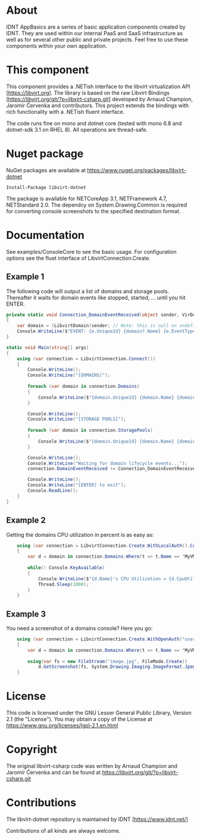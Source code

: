 # About

IDNT AppBasics are a series of basic application components created by IDNT. They
are used within our internal PaaS and SaaS infrastructure as well as for several
other public and private projects. Feel free to use these components within your
own application. 

# This component

This component provides a .NETish interface to the libvirt virtualization API [https://libvirt.org].
The library is based on the raw Libvirt Bindings [https://libvirt.org/git/?p=libvirt-csharp.git] developed
by Arnaud Champion, Jaromír Červenka and contributors. This project extends the bindings with rich 
functionality with a .NETish fluent interface.

The code runs fine on mono and dotnet core (tested with mono 6.8 and dotnet-sdk 3.1 on RHEL 8). All operations are thread-safe.

# Nuget package

NuGet packages are available at https://www.nuget.org/packages/libvirt-dotnet

```PS
Install-Package libvirt-dotnet
```

The package is available for NETCoreApp 3.1, NETFramework 4.7, NETStandard 2.0. The dependcy on System.Drawing.Common is required for converting console screenshots to the specified destination format.
 
# Documentation
 
See examples/ConsoleCore to see the basic usage. For configuration options see the fluet interface of LibvirtConnection.Create.

## Example 1

The following code will output a list of domains and storage pools. Thereafter it 
waits for domain events like stopped, started, ... until you hit ENTER.

```c#
private static void Connection_DomainEventReceived(object sender, VirDomainEventArgs e)
{
    var domain = (LibvirtDomain)sender; // Note: this is null on undefine event
    Console.WriteLine($"EVENT: {e.UniqueId} {domain?.Name} {e.EventType}");
}

static void Main(string[] args)
{
    using (var connection = LibvirtConnection.Connect())
    {
		Console.WriteLine();
		Console.WriteLine("[DOMAINS]");
		
		foreach (var domain in connection.Domains)
		{
			Console.WriteLine($"{domain.UniqueId} {domain.Name} {domain.State}");
		}

		Console.WriteLine();
		Console.WriteLine("[STORAGE POOLS]");
		
		foreach (var domain in connection.StoragePools)
		{
			Console.WriteLine($"{domain.UniqueId} {domain.Name} {domain.State}");
		}

        Console.WriteLine();
        Console.WriteLine("Waiting for domain lifecycle events...");
        connection.DomainEventReceived += Connection_DomainEventReceived;

        Console.WriteLine();
        Console.WriteLine("[ENTER] to exit");
        Console.ReadLine();
    }
}
```

## Example 2

Getting the domains CPU utilization in percent is as easy as:

```c#
    using (var connection = LibvirtConnection.Create.WithLocalAuth().Connect())
    {
		var d = domain in connection.Domains.Where(t => t.Name == 'MyVM').First();
		
		while(! Console.KeyAvailable)
		{
		    Console.WriteLine($"{d.Name}'s CPU Utilization = {d.CpuUtilization.LastSecond}%");
		    Thread.Sleep(1000);
		}
	}
```

## Example 3

You need a screenshot of a domains console? Here you go:

```c#
    using (var connection = LibvirtConnection.Create.WithOpenAuth("user", "pass").Connect("@"qemu:///system"))
    {
		var d = domain in connection.Domains.Where(t => t.Name == 'MyVM').First();
		
		using(var fs = new FileStream("image.jpg", FileMode.Create))
			d.GetScreenshot(fs, System.Drawing.Imaging.ImageFormat.Jpeg);
	}
```

# License

This code is licensed under the GNU Lesser General Public Library, Version 2.1 (the "License"). 
You may obtain a copy of the License at https://www.gnu.org/licenses/lgpl-2.1.en.html

# Copyright

The original libvirt-csharp code was written by Arnaud Champion and Jaromír Červenka and can be found at
https://libvirt.org/git/?p=libvirt-csharp.git

# Contributions 

The libvirt-dotnet repository is maintained by IDNT [https://www.idnt.net/]

Contributions of all kinds are always welcome.

